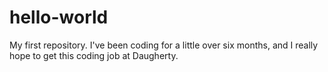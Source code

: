 # hello-world
My first repository.
I've been coding for a little over six months, and I really hope to get this coding job at Daugherty.
